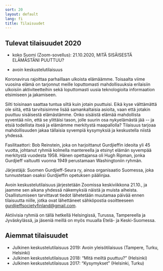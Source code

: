 ```yaml
---
sort: 20
layout: default
lang: fi
title: Tilaisuudet
---
```


## Tulevat tilaisuudet 2020

* koko Suomi (Zoom-sovellus): 21.10.2020, MITÄ SISÄISESTÄ ELÄMÄSTÄNI PUUTTUU?
- avoin keskustelutilaisuus

Koronavirus rajoittaa parhaillaan ulkoista elämäämme. Toisaalta viime vuosina elämä on 
tarjonnut meille loputtomasti mahdollisuuksia erilaisiin ulkoisiin aktiviteetteihin sekä 
loputtomasti uusia teknologioita informaation etsimiseen ja jakamiseen.

Silti toisinaan saattaa tuntua siltä kuin jotain puuttuisi. Eikä kyse välttämättä ole siitä, 
että tarvitsisimme lisää samankaltaisia asioita, vaan että jotakin puuttuu sisäisestä elämästämme. 
Onko sisäistä elämää mahdollista syventää niin, että se ylittäisi tason, jolle suurin osa 
nykyelämästä jää -- ja etsiä todellista itseä ja elämämme merkitystä maapallolla? Tilaisuus 
tarjoaa mahdollisuuden jakaa tällaisia syvempiä kysymyksiä ja keskustella niistä yhdessä. 

Fasilitaattori: Bob Reinstein, joka on harjoittanut Gurdjieffin ideoita yli 45 vuotta, johtanut 
ryhmiä kolmella mantereella ja etsinyt elämän syvempää merkitystä vuodesta 1958. Hänen opettajansa 
oli Hugh Ripman, jonka Gurdjieff valtuutti vuonna 1949 perustamaan Washingtoniin ryhmän.

Järjestäjä: Suomen Gurdjieff-Seura ry, ainoa organisaatio Suomessa, joka tunnustetaan osaksi 
Gurdjieffin opetuksen päälinjaa.

Avoin keskustelutilaisuus järjestetään Zoomissa keskiviikkona 21.10., ja jaamme sen aikana yhdessä 
näkemyksiä näistä ja muista aiheista. Osallistumiseen tarvittavat tiedot lähetetään muutamaa päivää 
ennen tilaisuutta niille, jotka ovat lähettäneet sähköpostia osoitteeseen gurdjieffsocietyfinland@gmail.com. 

Aktiivisia ryhmiä on tällä hetkellä Helsingissä, Turussa, Tampereella ja Jyväskylässä, ja jäseniä meillä 
on myös muualla Etelä- ja Keski-Suomessa.


## Aiemmat tilaisuudet

* Julkinen keskustelutilaisuus 2019: Avoin yleisötilaisuus (Tampere, Turku, Helsinki)
* Julkinen keskustelutilaisuus 2018: “Mitä meiltä puuttuu?” (Helsinki) 
* Julkinen keskustelutilaisuus 2017: “Kysymykset” (Helsinki, Turku) 
